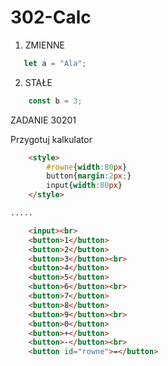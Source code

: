 # 302-Calc

1. ZMIENNE
```js
   let a = "Ala";
```
2. STAŁE
```js
    const b = 3;
```

ZADANIE 30201

Przygotuj kalkulator

```html
    <style>
        #rowne{width:80px}
        button{margin:2px;}
        input{width:80px}
    </style>

.....

    <input><br>
    <button>1</button>
    <button>2</button>
    <button>3</button><br>
    <button>4</button>
    <button>5</button>
    <button>6</button><br>
    <button>7</button>
    <button>8</button>
    <button>9</button><br>
    <button>0</button>
    <button>+</button>
    <button>-</button><br>
    <button id="rowne">=</button>

```

